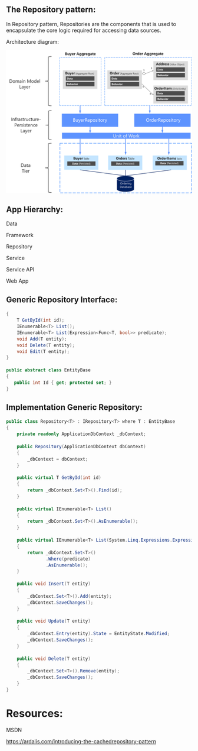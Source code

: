 ## The Repository pattern: 

In Repository pattern, Repositories are the components that is used to encapsulate the core logic required for accessing data sources.

Architecture diagram:

![](images/repository-aggregate-database-table-relationships.png)

## App Hierarchy: 

Data
 
Framework

Repository 

Service

Service API

Web App

## Generic Repository Interface:

```C#
{
    T GetById(int id);
    IEnumerable<T> List();
    IEnumerable<T> List(Expression<Func<T, bool>> predicate);
    void Add(T entity);
    void Delete(T entity);
    void Edit(T entity);
}
 
public abstract class EntityBase
{
   public int Id { get; protected set; } 
}
```

## Implementation Generic Repository:

```C#
public class Repository<T> : IRepository<T> where T : EntityBase
{
    private readonly ApplicationDbContext _dbContext;

    public Repository(ApplicationDbContext dbContext)
    {
        _dbContext = dbContext;
    }

    public virtual T GetById(int id)
    {
        return _dbContext.Set<T>().Find(id);
    }

    public virtual IEnumerable<T> List()
    {
        return _dbContext.Set<T>().AsEnumerable();
    }

    public virtual IEnumerable<T> List(System.Linq.Expressions.Expression<Func<T, bool>> predicate)
    {
        return _dbContext.Set<T>()
               .Where(predicate)
               .AsEnumerable();
    }

    public void Insert(T entity)
    {
        _dbContext.Set<T>().Add(entity);
        _dbContext.SaveChanges();
    }

    public void Update(T entity)
    {
        _dbContext.Entry(entity).State = EntityState.Modified;
        _dbContext.SaveChanges();
    }

    public void Delete(T entity)
    {
        _dbContext.Set<T>().Remove(entity);
        _dbContext.SaveChanges();
    }
}
```

# Resources:
MSDN

https://ardalis.com/introducing-the-cachedrepository-pattern
